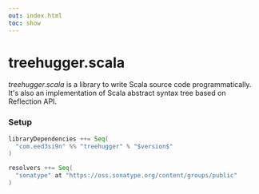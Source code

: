 ```yaml
---
out: index.html
toc: show
---
```


treehugger.scala
================

_treehugger.scala_ is a library to write Scala source code programmatically. It's also an implementation of Scala abstract syntax tree based on Reflection API.

### Setup

```scala
libraryDependencies ++= Seq(
  "com.eed3si9n" %% "treehugger" % "$version$"
)

resolvers ++= Seq(
  "sonatype" at "https://oss.sonatype.org/content/groups/public"
)
```
